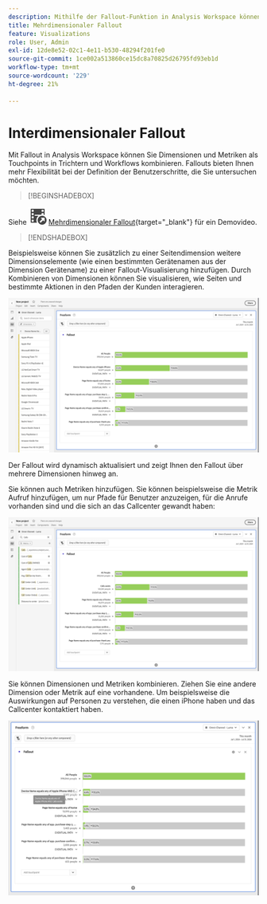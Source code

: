 ```yaml
---
description: Mithilfe der Fallout-Funktion in Analysis Workspace können Sie Dimensionen und Metriken als Touchpoints in Trichtern und Workflows kombinieren. Das gibt Ihnen mehr Flexibilität beim Definieren der Benutzerschritte, die Sie näher untersuchen möchten.
title: Mehrdimensionaler Fallout
feature: Visualizations
role: User, Admin
exl-id: 12de8e52-02c1-4e11-b530-48294f201fe0
source-git-commit: 1ce002a513860ce15dc8a70825d26795fd93eb1d
workflow-type: tm+mt
source-wordcount: '229'
ht-degree: 21%

---
```


# Interdimensionaler Fallout


Mit Fallout in Analysis Workspace können Sie Dimensionen und Metriken als Touchpoints in Trichtern und Workflows kombinieren. Fallouts bieten Ihnen mehr Flexibilität bei der Definition der Benutzerschritte, die Sie untersuchen möchten.

>[!BEGINSHADEBOX]

Siehe ![VideoCheckedOut](/help/assets/icons/VideoCheckedOut.svg) [Mehrdimensionaler Fallout](https://video.tv.adobe.com/v/327466?quality=12&learn=on&captions=ger){target="_blank"} für ein Demovideo.

>[!ENDSHADEBOX]

Beispielsweise können Sie zusätzlich zu einer Seitendimension weitere Dimensionselemente (wie einen bestimmten Gerätenamen aus der Dimension Gerätename) zu einer Fallout-Visualisierung hinzufügen. Durch Kombinieren von Dimensionen können Sie visualisieren, wie Seiten und bestimmte Aktionen in den Pfaden der Kunden interagieren.

![Die Ansicht „Alle Besuche“, die mehrere Dimensionen als Touchpoints anzeigt.](assets/fallout-otherdimension.png)

Der Fallout wird dynamisch aktualisiert und zeigt Ihnen den Fallout über mehrere Dimensionen hinweg an.

Sie können auch Metriken hinzufügen. Sie können beispielsweise die Metrik Aufruf hinzufügen, um nur Pfade für Benutzer anzuzeigen, für die Anrufe vorhanden sind und die sich an das Callcenter gewandt haben:

![Die Ansicht „Alle Besuche“, die die hinzugefügte Metrik „Freigegebenes Foto“ anzeigt.](assets/fallout-metrics.png)

Sie können Dimensionen und Metriken kombinieren. Ziehen Sie eine andere Dimension oder Metrik auf eine vorhandene. Um beispielsweise die Auswirkungen auf Personen zu verstehen, die einen iPhone haben und das Callcenter kontaktiert haben.

![Die Ansicht „Alle Besuche“, die den hinzugefügten Aktionsnamen anzeigt: Metrik „Freigegebene und freigegebene Fotos“.](assets/fallout-combined.png)
